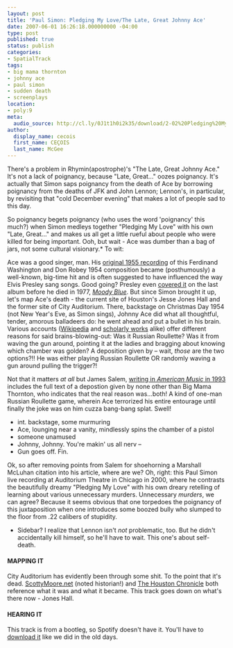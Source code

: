 ```yaml
---
layout: post
title: 'Paul Simon: Pledging My Love/The Late, Great Johnny Ace'
date: 2007-06-01 16:26:18.000000000 -04:00
type: post
published: true
status: publish
categories:
- SpatialTrack
tags:
- big mama thornton
- johnny ace
- paul simon
- sudden death
- screenplays
location:
- poly:9
meta:
  audio_source: http://cl.ly/0J1t1h0i2k35/download/2-02%20Pledging%20My%20Love%201.m4a
author:
  display_name: cecois
  first_name: CEÇOIS
  last_name: McGee
---
```


There's a problem in Rhymin(apostrophe)'s "The Late, Great Johnny Ace." It's not a lack of poignancy, because "Late, Great..." oozes poignancy. It's actually that Simon saps poignancy from the death of Ace by borrowing poignancy from the deaths of JFK and John Lennon; Lennon's, in particular, by revisiting that "cold December evening" that makes a lot of people sad to this day.

So poignancy begets poignancy (who uses the word 'poignancy' this much?) when Simon medleys together "Pledging My Love" with his own "Late, Great..." and makes us all get a little rueful about people who were killed for being important. Ooh, but wait - Ace was dumber than a bag of jars, not some cultural visionary.* To wit:

Ace was a good singer, man. His [original 1955 recording](https://open.spotify.com/track/70Xt4jSqmMpdrpO5P6ypvC) of this Ferdinand Washington and Don Robey 1954 composition became (posthumously) a well-known, big-time hit and is often suggested to have influenced the way Elvis Presley sang songs. Good going? Presley even <a href="https://open.spotify.com/track/12wgf01fxaVdmfViuo67fw">covered it</a> on the last album before he died in 1977, <em><a href="https://open.spotify.com/album/08bROKoMarHS0jRzZOEv08">Moody Blue</a></em>. But since Simon brought it up, let's map Ace's death - the current site of Houston's Jesse Jones Hall and the former site of City Auditorium. There, backstage on Christmas Day 1954 (not New Year's Eve, as Simon sings), Johnny Ace did what all thoughtful, tender, amorous balladeers do: he went ahead and put a bullet in his brain. Various accounts (<a href="http://en.wikipedia.org/wiki/Johnny_ace">Wikipedia</a> and <a href="http://www.press.uillinois.edu/books/catalog/84xmb9fx9780252069697.html">scholarly works</a> alike) offer different reasons for said brains-blowing-out: Was it Russian Roullette? Was it from waving the gun around, pointing it at the ladies and bragging about knowing which chamber was golden? A deposition given by – wait, <em>those</em> are the two options?!! He was either playing Russian Roullette OR randomly waving a gun around pulling the trigger?! 

Not that it matters *at all* but James Salem, <a href="http://www.jstor.org/stable/3052508">writing in <em>American Music</em> in 1993</a> includes the full text of a depostion given by none other than Big Mama Thornton, who indicates that the real reason was...both! A kind of one-man Russian Roullette game, wherein Ace terrorized his entire entourage until finally the joke was on him cuzza bang-bang splat. Swell!

<ul class="screenbox">
<li class="sceneheader">int. backstage, some murmuring</li>
<li class="action">Ace, lounging near a vanity, mindlessly spins the chamber of a pistol</li>
<li class="character">someone unamused</li>
<li class="dialogue">Johnny, Johnny. You're makin' us all nerv –</li>
<li class="action">Gun goes off. Fin.</li>
</ul>

Ok, so after removing points from Salem for shoehorning a Marshall McLuhan citation into his article, where are we? Oh, right: this Paul Simon live recording at Auditorium Theatre in Chicago in 2000, where he contrasts the beautifully dreamy "Pledging My Love" with his own dreary retelling of learning about various unnecessary murders. Unnecessary <em>murders</em>, we can agree? Because it seems obvious that one torpedoes the poignancy of this juxtaposition when one introduces some boozed bully who slumped to the floor from .22 calibers of stupidity.

  * Sidebar? I realize that Lennon isn't <em>not</em> problematic, too. But he didn't accidentally kill himself, so he'll have to wait. This one's about self-death.

#### MAPPING IT
City Auditorium has evidently been through some shit. To the point that it's dead. <a href="http://scottymoore.net/houstonAud.html">ScottyMoore.net</a> (noted historian!) and <a href="http://blog.chron.com/bayoucityhistory/2014/07/a-rare-look-inside-an-old-houston-auditorium/">The Houston Chronicle</a> both reference what it was and what it became. This track goes down on what's there now - Jones Hall.

#### HEARING IT
This track is from a bootleg, so Spotify doesn't have it. You'll have to [download it](http://cl.ly/0J1t1h0i2k35/download/2-02%20Pledging%20My%20Love%201.m4a) like we did in the old days.